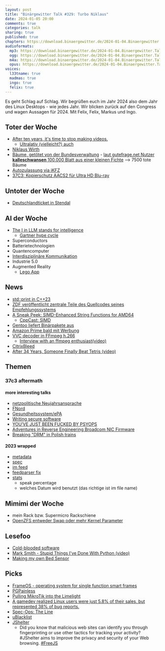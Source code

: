 ```yaml
---
layout: post
title: "Binärgewitter Talk #329: Turbo Niklaus"
date: 2024-01-05 20:00
comments: true
categories: talk
sharing: true
published: true
chapters: https://download.binaergewitter.de/2024-01-04.Binaergewitter.Talk.329.chapters.txt
audioformats:
  mp3: https://download.binaergewitter.de/2024-01-04.Binaergewitter.Talk.329.mp3
  ogg: https://download.binaergewitter.de/2024-01-04.Binaergewitter.Talk.329.ogg
  m4a: https://download.binaergewitter.de/2024-01-04.Binaergewitter.Talk.329.m4a
  opus: https://download.binaergewitter.de/2024-01-04.Binaergewitter.Talk.329.opus
voices:
  l33tname: true
  madmas: true
  ingo: true
  felix: true
---
```

Es geht Schlag auf Schlag. Wir begrüßen euch im Jahr 2024 also dem Jahr des Linux Desktops - wie jedes Jahr.
Wir blicken zurück auf den Congress und wagen Aussagen für 2024. Mit Felix, Felix, Markus und Ingo.


## Toter der Woche
- [After ten years, it's time to stop making videos.]( https://www.youtube.com/watch?v=7DKv5H5Frt0 )
  - [Ultralativ (vielleicht?) auch]( https://old.reddit.com/r/Laesterschwestern/comments/18xfb3i/h%C3%B6rt_ultralativ_auf/ )
- [Niklaus Wirth]( https://www.heise.de/hintergrund/Niklaus-Wirth-Diese-schnell-erstellten-Programme-enthalten-auch-mehr-Fehler-9587266.html )
- [Bäume, getötet von der Bundesverwaltung]( https://www.heise.de/news/Digitale-Verwaltung-Bundesbehoerden-verbrauchten-753-Millionen-Blaetter-Papier-9587674.html ) - [laut gutefrage.net Nutzer **kalleschwansen** 100.000 Blatt aus einer kleinen Fichte]( https://www.gutefrage.net/frage/wieviele-blaetter-papier-kann-man-aus-einem-durchschnittlichen-baum-machen#answer-19277189 ) --> 7500 tote Bäume
- [Autozulassung via iKFZ]( https://www.heise.de/news/Autozulassung-nur-noch-persoenlich-KBA-sperrt-Anfang-Januar-viele-iKfz-Portale-9584133.html )
- [37C3: Kopierschutz AACS2 für Ultra HD Blu-ray]( https://www.heise.de/news/37C3-Kopierschutz-AACS-2-fuer-Ultra-HD-Blu-rays-ist-geknackt-9584107.html )

## Untoter der Woche
- [Deutschlandticket in Stendal]( https://www.tagesschau.de/wirtschaft/verbraucher/stendal-deutschlandticket-49-euro-ticket-100.html )

## AI der Woche
- [The I in LLM stands for intelligence]( https://daniel.haxx.se/blog/2024/01/02/the-i-in-llm-stands-for-intelligence/ )
  * [Gartner hype cycle]( https://en.wikipedia.org/wiki/Gartner_hype_cycle )
- Superconductors
- Batterietechnologien
- Quantencomputer
- [Interdisziplinäre Kommunikation](  )
- Industrie 5.0
- Augmented Reality
  * [Lego App]( https://www.tiktok.com/@cleoabram/video/7319907740304805162 )

## News
- [std::print in C++23]( https://vitaut.net/posts/2023/print-in-cpp23/ )
- [ZDF veröffentlicht zentrale Teile des Quellcodes seines Empfehlungssystems]( https://mastodon.social/@ZDF@zdf.social/111652239765342497 )
- [A Sneak Peek: SIMD-Enhanced String Functions for AMD64]( https://freebsdfoundation.org/blog/a-sneak-peek-simd-enhanced-string-functions-for-amd64/ )
  - [CppCast: SIMD]( https://cppcast.com/simd/ )
- [Gentoo liefert Binärpakete aus](https://linuxnews.de/gentoo-liefert-binaerpakete-aus/ )
- [Amazon Prime bald mit Werbung]( https://amzn.to/3tOiVWn )
- [VVC decoder in FFmpeg h.266]( https://twitter.com/FFmpeg/status/1742599774203691222 )
  - [Interview with an ffmpeg enthusiast(video)]( https://www.youtube.com/watch?v=9kaIXkImCAM )
- [CitrixBleed]( https://www.heise.de/news/CitrixBleed-erst-nach-zwei-Wochen-gepatcht-36-Millionen-Kundendaten-abgegriffen-9579227.html )
- [After 34 Years, Someone Finally Beat Tetris (video)]( https://www.youtube.com/watch?v=GuJ5UuknsHU )

## Themen

### 37c3 aftermath

#### more interesting talks

- [netzpolitische Neujahrsansprache](https://media.ccc.de/v/37c3-11970-die_netzpolitische_neujahrsansprache )
- [FNord]( https://media.ccc.de/v/37c3-11933-fnord-jahresruckblick-ruckblick )
- [Gesundheitssystem/ePA]( https://media.ccc.de/v/37c3-11942-von_der_epa_zum_ehds_7_thesen_zur_aktuellen_digitalen_gesundheitspolitik )
- [Writing secure software]( https://media.ccc.de/v/37c3-11811-writing_secure_software )
- [YOU’VE JUST BEEN FUCKED BY PSYOPS]( https://media.ccc.de/v/37c3-12326-you_ve_just_been_fucked_by_psyops )
- [Adventures in Reverse Engineering Broadcom NIC Firmware]( https://media.ccc.de/v/37c3-11781-adventures_in_reverse_engineering_broadcom_nic_firmware )
- [Breaking "DRM" in Polish trains]( https://media.ccc.de/v/37c3-12142-breaking_drm_in_polish_trains )

#### 2023 wrapped
  - [metadata]( https://github.com/Binaergewitter/serious-bg/pull/424#event-11346089677 )
  - [spec]( https://github.com/Podcastindex-org/podcast-namespace/blob/main/docs/1.0.md#person )
  - [im feed]( https://github.com/Binaergewitter/serious-bg/commit/ef0a26afd098879c5bffc68e3bd36a43f55ea39f )
  - [feedparser fix]( https://github.com/kurtmckee/feedparser/pull/422 )
  - [stats]( https://github.com/Binaergewitter/stats/blob/main/2023-Wrapped.ipynb )
    * speak percentage
    * welches Datum wird benutzt (das richtige ist im file name)

## Mimimi der Woche

- mein Rack bzw. Supermicro Rackschiene
- [OpenZFS entweder Swap oder mehr Kernel Parameter]( https://openzfs.github.io/openzfs-docs/Performance%20and%20Tuning/Module%20Parameters.html#zfs-arc-sys-free )

## Lesefoo
- [Cold-blooded software]( https://dubroy.com/blog/cold-blooded-software/ )
- [Mark Smith - Stupid Things I've Done With Python (video)]( https://www.youtube.com/watch?v=jIM5urFHf2k )
- [Making my own Bed Sensor]( https://www.homeautomationguy.io/blog/making-my-own-bed-sensor )

## Picks

- [FrameOS - operating system for single function smart frames]( https://frameos.net/ )
- [PGPainless]( https://github.com/pgpainless/pgpainless )
- [Pulling MikroTik into the Limelight]( https://margin.re/2022/06/pulling-mikrotik-into-the-limelight/ )
- [A gamedev realized Linux users were just 5.8% of their sales, but represented 38% of bug reports.]( https://mastodon.social/@selbstreferent@chaos.social/111339605571769924 )
- [Spec-Ops: The Line]( https://store.steampowered.com/app/50300/Spec_Ops_The_Line/ )
- [uBlacklist]( https://iorate.github.io/ublacklist/docs )
- [JShelter]( https://hostux.social/@fsf/111666185896305103 ) 
  * Did you know that malicious web sites can identify you through fingerprinting or use other tactics for tracking your activity? #JShelter aims to improve the privacy and security of your Web browsing. [#FreeJS]( https://u.fsf.org/3gc )
